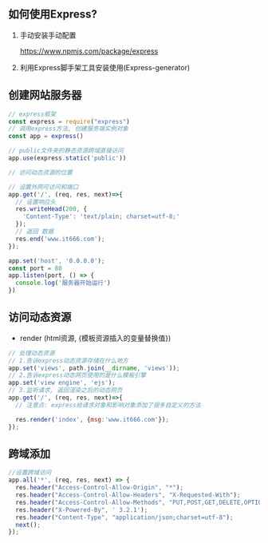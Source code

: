 ## 如何使用Express?

1. 手动安装手动配置

   https://www.npmjs.com/package/express

2. 利用Express脚手架工具安装使用(Express-generator)



## 创建网站服务器

~~~js
// express框架
const express = require("express")
// 调用express方法, 创建服务端实例对象
const app = express()

// public文件夹的静态资源跨域直接访问
app.use(express.static('public'))

// 访问动态资源的位置

// 设置外网可访问和端口
app.get('/', (req, res, next)=>{
  // 设置响应头
  res.writeHead(200, {
    'Content-Type': 'text/plain; charset=utf-8;'
  });
  // 返回 数据
  res.end('www.it666.com');
});

app.set('host', '0.0.0.0');
const port = 80
app.listen(port, () => {
  console.log('服务器开始运行')
})

~~~



## 访问动态资源

- render (html资源, {模板资源插入的变量替换值})

```js
// 处理动态资源
// 1.告诉express动态资源存储在什么地方
app.set('views', path.join(__dirname, 'views'));
// 2.告诉express动态网页使用的是什么模板引擎
app.set('view engine', 'ejs');
// 3.监听请求, 返回渲染之后的动态网页
app.get('/', (req, res, next)=>{
  // 注意点: express给请求对象和影响对象添加了很多自定义的方法

  res.render('index', {msg:'www.it666.com'});
});
```



## 跨域添加

~~~js
//设置跨域访问
app.all('*', (req, res, next) => {
  res.header("Access-Control-Allow-Origin", "*");
  res.header("Access-Control-Allow-Headers", "X-Requested-With");
  res.header("Access-Control-Allow-Methods", "PUT,POST,GET,DELETE,OPTIONS");
  res.header("X-Powered-By", ' 3.2.1');
  res.header("Content-Type", "application/json;charset=utf-8");
  next();
});
~~~

